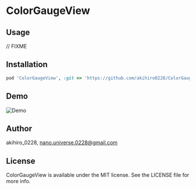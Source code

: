 # ColorGaugeView

## Usage

// FIXME

## Installation

```ruby
pod 'ColorGaugeView', :git => 'https://github.com/akihiro0228/ColorGaugeView.git'
```

## Demo

![Demo](http://zippy.gfycat.com/DarlingGiganticLadybug.gif)

## Author

akihiro_0228, nano.universe.0228@gmail.com

## License

ColorGaugeView is available under the MIT license. See the LICENSE file for more info.
